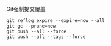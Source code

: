 Git强制提交覆盖

```shell
git reflog expire --expire=now --all
git gc --prune=now
git push --all --force
git push --all --tags --force
```